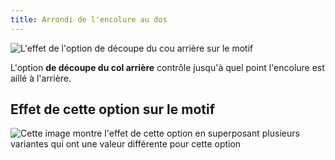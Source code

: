 ```yaml
---
title: Arrondi de l'encolure au dos
---
```


![L'effet de l'option de découpe du cou arrière sur le motif](sample.png)

L'option **de découpe du col arrière** contrôle jusqu'à quel point l'encolure est aillé à l'arrière.

## Effet de cette option sur le motif

![Cette image montre l'effet de cette option en superposant plusieurs variantes qui ont une valeur différente pour cette option](bella_backneckcutout_sample.svg "Effet de cette option sur le motif")
